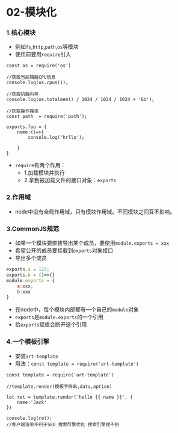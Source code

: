 # **02-模块化**
### **1.核心模块**
- 例如`fs`,`http`,`path`,`os`等模块
- 使用前要用`require`引入
```
const os = require('os')

//获取当前辑器CPU信息
console.log(os.cpus());

//获取机器内存
console.log(os.totalmem() / 1024 / 1024 / 1024 + 'Gb');

//获取操作路径
const path  = require('path');

exports.foo = {
    name:()=>{
        console.log('hrllo');
        
    }
}
```
- `require`有两个作用：
    + 1.加载模块并执行
    + 2.拿到被加载文件的接口对象：`exports`

### **2.作用域**
- node中没有全局作用域，只有模块作用域。不同模块之间互不影响。

### **3.CommonJS规范**
- 如果一个模块要直接导出某个成员，要使用`module.exports = xxx`
- 希望公开的成员要挂载到`exports`对象接口
- 导出多个成员
```javascript
exports.a = 123;
exports.b = ()=>{}
module.exports = {
    a:xxx,
    b:xxx
}
```
- 在node中，每个模块内部都有一个自己的`module`对象
- `exports`是`module.exports`的一个引用
- 给`exports`赋值会断开这个引用

### **4.一个模板引擎**
- 安装`art-template`
- 用法：`const template = require('art-template')`
```
const template = require('art-template')

//template.render(模板字符串,data,option)

let ret = template.render('hello {{ name }}', {
    name:'Jack'
})

console.log(ret);
//客户端渲染不利于SEO 搜索引擎优化 搜索引擎搜不到
```